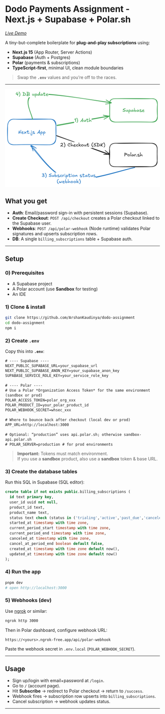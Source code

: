 # Dodo Payments Assignment - Next.js + Supabase + Polar.sh

[*Live Demo*](www.vercel.com)

A tiny-but-complete boilerplate for **plug-and-play subscriptions** using:

- **Next.js 15** (App Router, Server Actions)
- **Supabase** (Auth + Postgres)
- **Polar** (payments & subscriptions)
- **TypeScript-first**, minimal UI, clean module boundaries

> Swap the **`.env`** values and you’re off to the races.

---
![Architecture Diagram](public/dodo-architecture.png)
## What you get

- **Auth**: Email/password sign-in with persistent sessions (Supabase).
- **Create Checkout**: `POST /api/checkout` creates a Polar checkout linked to the Supabase user.
- **Webhooks**: `POST /api/polar-webhook` (Node runtime) validates Polar signatures and upserts subscription rows.
- **DB**: A single `billing_subscriptions` table + Supabase auth.

---

## Setup

### 0) Prerequisites

- A Supabase project
- A Polar account (use **Sandbox** for testing)
- An IDE 

### 1) Clone & install

```bash
git clone https://github.com/ArshanKaudinya/dodo-assignment
cd dodo-assignment
npm i
```

### 2) Create `.env`

Copy this into **`.env`**:

```env
# ---- Supabase ----
NEXT_PUBLIC_SUPABASE_URL=your_supabase_url
NEXT_PUBLIC_SUPABASE_ANON_KEY=your_supabase_anon_key
SUPABASE_SERVICE_ROLE_KEY=your_service_role_key

# ---- Polar ----
# Use a Polar *Organization Access Token* for the same environment (sandbox or prod)
POLAR_ACCESS_TOKEN=polar_org_xxx
POLAR_PRODUCT_ID=your_polar_product_id
POLAR_WEBHOOK_SECRET=whsec_xxx      

# Where to bounce back after checkout (local dev or prod)
APP_URL=http://localhost:3000

# Optional: “production” uses api.polar.sh; otherwise sandbox-api.polar.sh
# POLAR_SERVER=production # for prod environments
```

> **Important:** Tokens must match environment.  
> If you use a **sandbox** product, also use a **sandbox** token & base URL.

### 3) Create the database tables

Run this SQL in Supabase (SQL editor):

```sql
create table if not exists public.billing_subscriptions (
  id text primary key,
  user_id uuid not null,
  product_id text,
  product_name text,
  status text check (status in ('trialing','active','past_due','canceled','unpaid','revoked','paused')),
  started_at timestamp with time zone,
  current_period_start timestamp with time zone,
  current_period_end timestamp with time zone,
  canceled_at timestamp with time zone,
  cancel_at_period_end boolean default false,
  created_at timestamp with time zone default now(),
  updated_at timestamp with time zone default now()
);
```

### 4) Run the app

```bash
pnpm dev
# open http://localhost:3000
```

### 5) Webhooks (dev)

Use [ngrok](https://ngrok.com/) or similar:

```bash
ngrok http 3000
```

Then in Polar dashboard, configure webhook URL:

```
https://<yours>.ngrok-free.app/api/polar-webhook
```

Paste the webhook secret in `.env.local` (`POLAR_WEBHOOK_SECRET`).

---

## Usage

- Sign up/login with email+password at `/login`.
- Go to `/` (account page).
- Hit **Subscribe** → redirect to Polar checkout → return to `/success`.
- Webhook fires → subscription row upserts into `billing_subscriptions`.
- Cancel subscription → webhook updates status.

---
